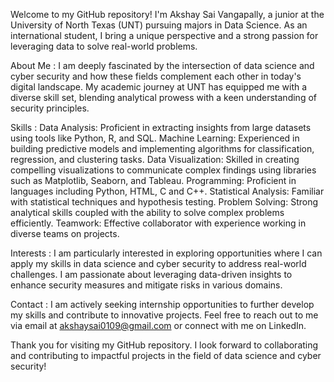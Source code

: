 Welcome to my GitHub repository! I'm Akshay Sai Vangapally, a junior at the University of North Texas (UNT) pursuing majors in Data Science. As an international student, I bring a unique perspective and a strong passion for leveraging data to solve real-world problems.

About Me :
I am deeply fascinated by the intersection of data science and cyber security and how these fields complement each other in today's digital landscape. My academic journey at UNT has equipped me with a diverse skill set, blending analytical prowess with a keen understanding of security principles.

Skills :
Data Analysis: Proficient in extracting insights from large datasets using tools like Python, R, and SQL.
Machine Learning: Experienced in building predictive models and implementing algorithms for classification, regression, and clustering tasks.
Data Visualization: Skilled in creating compelling visualizations to communicate complex findings using libraries such as Matplotlib, Seaborn, and Tableau.
Programming: Proficient in languages including Python, HTML, C and C++.
Statistical Analysis: Familiar with statistical techniques and hypothesis testing.
Problem Solving: Strong analytical skills coupled with the ability to solve complex problems efficiently.
Teamwork: Effective collaborator with experience working in diverse teams on projects.

Interests :
I am particularly interested in exploring opportunities where I can apply my skills in data science and cyber security to address real-world challenges. I am passionate about leveraging data-driven insights to enhance security measures and mitigate risks in various domains.

Contact :
I am actively seeking internship opportunities to further develop my skills and contribute to innovative projects. Feel free to reach out to me via email at akshaysai0109@gmail.com or connect with me on LinkedIn.

Thank you for visiting my GitHub repository. I look forward to collaborating and contributing to impactful projects in the field of data science and cyber security!




